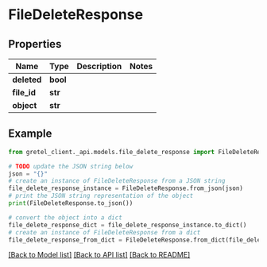 # FileDeleteResponse


## Properties

Name | Type | Description | Notes
------------ | ------------- | ------------- | -------------
**deleted** | **bool** |  | 
**file_id** | **str** |  | 
**object** | **str** |  | 

## Example

```python
from gretel_client._api.models.file_delete_response import FileDeleteResponse

# TODO update the JSON string below
json = "{}"
# create an instance of FileDeleteResponse from a JSON string
file_delete_response_instance = FileDeleteResponse.from_json(json)
# print the JSON string representation of the object
print(FileDeleteResponse.to_json())

# convert the object into a dict
file_delete_response_dict = file_delete_response_instance.to_dict()
# create an instance of FileDeleteResponse from a dict
file_delete_response_from_dict = FileDeleteResponse.from_dict(file_delete_response_dict)
```
[[Back to Model list]](../README.md#documentation-for-models) [[Back to API list]](../README.md#documentation-for-api-endpoints) [[Back to README]](../README.md)


